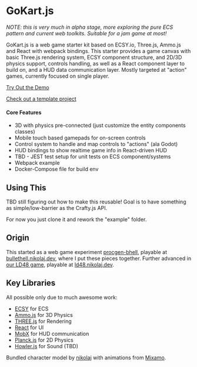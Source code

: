 # GoKart.js

*NOTE: this is very much in alpha stage, more exploring the pure ECS pattern and current web toolkits. Suitable for a jam game at most!*

GoKart.js is a web game starter kit based on ECSY.io, Three.js, Ammo.js and React with webpack bindings. This starter provides a game canvas with basic Three.js rendering system, ECSY component structure, and 2D/3D physics support, controls handling, as well as a React component layer to build on, and a HUD data communication layer. Mostly targeted at "action" games, currently focused on single player.

[Try Out the Demo](https://demo.gokart.dev)

[Check out a template project](https://github.com/nikolajbaer/gokart.js-template)

#### Core Features ####
* 3D with physics pre-connected (just customize the entity components classes) 
* Mobile touch based gamepads for on-screen controls
* Control system to handle and map controls to "actions" (ala Godot)
* HUD bindings to show realtime game info in React-driven HUD
* TBD - JEST test setup for unit tests on ECS component/systems
* Webpack example
* Docker-Compose file for build env

## Using This ##

TBD still figuring out how to make this reusable!  Goal is to have something as simple/low-barrier as the Crafty.js API.

For now you just clone it and rework the "example" folder.

## Origin ##

This started as a web game experiment [procgen-bhell](https://github.com/nikolajbaer/procgen-bhell), playable at
[bullethell.nikolaj.dev](https://bullethell.nikolaj.dev), where I put these pieces together. Further advanced in
[our LD48 game](https://ldjam.com/events/ludum-dare/48/oumuamua-from-outer-space-to-deeper-and-deepr-down-the-well), playable
at [ld48.nikolaj.dev](https://ld48.nikolaj.dev). 

## Key Libraries ##

All possible only due to much awesome work:

- [ECSY](https://www.ecsy.io/) for ECS
- [Ammo.js](https://github.com/kripken/ammo.js/) for 3D Physics
- [THREE.js](https://threejs.org/) for Rendering
- [React](https://reactjs.org/) for UI
- [MobX](https://mobx.js.org/) for HUD communication
- [Planck.js](https://https://piqnt.com/planck.js/) for 2D Physics
- [Howler.js](https://howlerjs.com/) for Sound (TBD)

Bundled character model by [nikolaj](https://github.com/nikolajbaer) with animations from [Mixamo](https://www.mixamo.com/).

